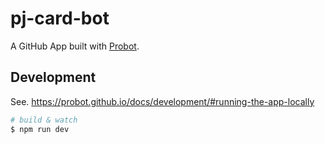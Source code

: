 # pj-card-bot

A GitHub App built with [Probot](https://github.com/probot/probot).

## Development

See. https://probot.github.io/docs/development/#running-the-app-locally

```sh
# build & watch
$ npm run dev
```
